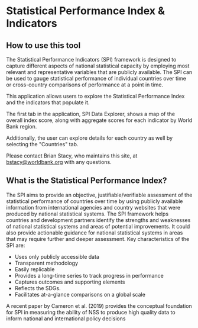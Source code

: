# Statistical Performance Index & Indicators


## How to use this tool
The Statistical Performance Indicators (SPI) framework is designed to capture different aspects of national
statistical capacity by employing most relevant and representative
variables that are publicly available. The SPI can be used to gauge
statistical performance of individual countries over time or
cross-country comparisons of performance at a point in time.

This application allows users to explore the Statistical Performance Index and the indicators that populate it.  

The first tab in the application, SPI Data Explorer, shows a map of the overall index score, along with aggregate scores for each indicator by World Bank region.

Additionally, the user can explore details for each country as well by selecting the "Countries" tab.

Please contact Brian Stacy, who maintains this site, at bstacy@worldbank.org with any questions.

## What is the Statistical Performance Index?
<!-- MDTOC maxdepth:6 firsth1:1 numbering:0 flatten:0 bullets:1 updateOnSave:1 -->



<!-- /MDTOC -->
The SPI aims to provide an objective, justifiable/verifiable assessment
of the statistical performance of countries over time by using publicly
available information from international agencies and country websites
that were produced by national statistical systems. The SPI framework
helps countries and development partners identify the strengths and
weaknesses of national statistical systems and areas of potential
improvements. It could also provide actionable guidance for national
statistical systems in areas that may require further and deeper
assessment. Key characteristics of the SPI are:

  - Uses only publicly accessible data  
  - Transparent methodology  
  - Easily replicable  
  - Provides a long-time series to track progress in performance  
  - Captures outcomes and supporting elements  
  - Reflects the SDGs.  
  - Facilitates at-a-glance comparisons on a global scale

A recent paper by Cameron et al. (2019) provides the conceptual
foundation for SPI in measuring the ability of NSS to produce high
quality data to inform national and international policy decisions
